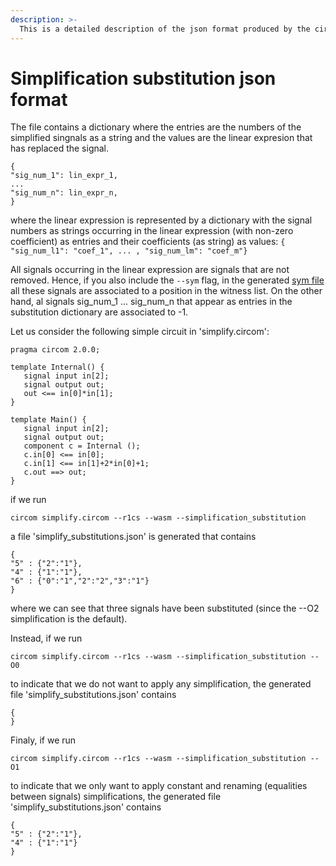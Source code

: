 ```yaml
---
description: >-
  This is a detailed description of the json format produced by the circom compiler when the flag --simplification_substitution is activated.
---
```

# Simplification substitution json format

The file contains a dictionary where the entries are the numbers of the simplified singnals as a string and the values are the linear expresion that has replaced the signal.
```
{
"sig_num_1": lin_expr_1,
...
"sig_num_n": lin_expr_n,
}
```
where the linear expression is represented by a dictionary with the signal numbers as strings occurring in the linear expression (with non-zero coefficient) as entries and their coefficients (as string) as values:
`{ "sig_num_l1": "coef_1", ... , "sig_num_lm": "coef_m"}`

All signals occurring in the linear expression are signals that are not removed. Hence, if you also include the ```--sym``` flag, in the generated [sym file](sym.md) all these signals are associated to a position in the witness list. On the other hand, al signals sig_num_1 ... sig_num_n that appear as entries in the substitution dictionary are associated to -1.

Let us consider the following simple circuit in 'simplify.circom':

```text
pragma circom 2.0.0;

template Internal() {
   signal input in[2];
   signal output out;
   out <== in[0]*in[1];
}

template Main() {
   signal input in[2];
   signal output out;
   component c = Internal ();
   c.in[0] <== in[0];
   c.in[1] <== in[1]+2*in[0]+1;
   c.out ==> out;
}
```
if we run

```text
circom simplify.circom --r1cs --wasm --simplification_substitution
```
a file 'simplify_substitutions.json' is generated that contains

```text
{
"5" : {"2":"1"},
"4" : {"1":"1"},
"6" : {"0":"1","2":"2","3":"1"}
}
```

where we can see that three signals have been substituted (since the --O2 simplification is the default).

Instead, if we run

```text
circom simplify.circom --r1cs --wasm --simplification_substitution --O0
```

to indicate that we do not want to apply any simplification, the generated file 'simplify_substitutions.json' contains

```text
{
}
```
Finaly, if we run 

```text
circom simplify.circom --r1cs --wasm --simplification_substitution --O1
```

to indicate that we only want to apply constant and renaming (equalities between signals) simplifications, the generated file 'simplify_substitutions.json' contains

```text
{
"5" : {"2":"1"},
"4" : {"1":"1"}
}
```
